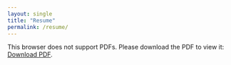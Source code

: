 ```yaml
---
layout: single
title: "Resume"
permalink: /resume/
---
```


<!-- <iframe src="files/Rohit_Sonker_resume.pdf" width="100%" height="600px">
</iframe> -->

<object data="https://rohit-sonker.github.io/files/RohitSonker_resume.pdf" type="application/pdf" width="100%" height="600px">
    This browser does not support PDFs. Please download the PDF to view it: <a href="https://rohit-sonker.github.io/files/RohitSonker_resume.pdf">Download PDF</a>.
</object>